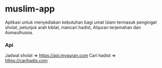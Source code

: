 # muslim-app
Aplikasi untuk menyediakan kebutuhan bagi umat Islam termasuk pengingat sholat, petunjuk arah kiblat, mancari hadist, Alquran terjemahan dan Asmaulhusna.

### Api
Jadwal sholat => https://api.myquran.com
Cari hadist => https://carihadis.com
